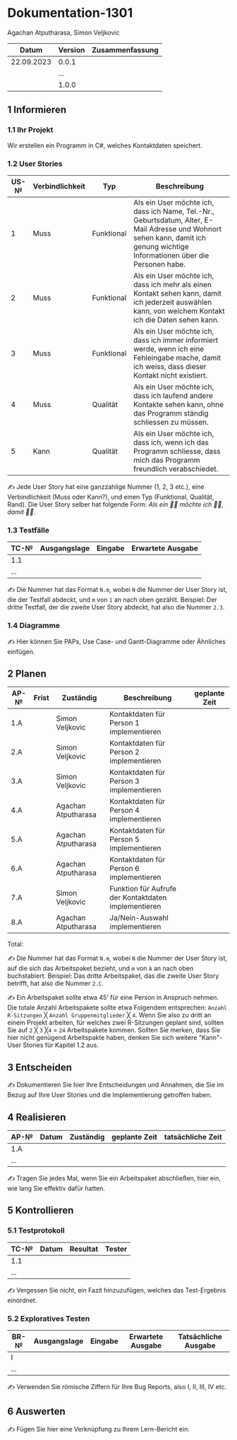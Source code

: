 # Dokumentation-1301


Agachan Atputharasa, Simon Veljkovic

| Datum | Version | Zusammenfassung                                              |
| ----- | ------- | ------------------------------------------------------------ |
| 22.09.2023 | 0.0.1 |  |
|       | ...     |                                                              |
|       | 1.0.0   |                                                              |

## 1 Informieren

### 1.1 Ihr Projekt

Wir erstellen ein Programm in C#, welches Kontaktdaten speichert.

### 1.2 User Stories

| US-№ | Verbindlichkeit | Typ  | Beschreibung                       |
| ---- | --------------- | ---- | ---------------------------------- |
| 1    | Muss            | Funktional | Als ein User möchte ich, dass ich Name, Tel.-Nr., Geburtsdatum, Alter, E-Mail Adresse und Wohnort sehen kann, damit ich genung wichtige Informationen über die Personen habe. |
| 2    | Muss            | Funktional | Als ein User möchte ich, dass ich mehr als einen Kontakt sehen kann, damit ich jederzeit auswählen kann, von welchem Kontakt ich die Daten sehen kann. |
| 3    | Muss            | Funktional | Als ein User möchte ich, dass ich immer informiert werde, wenn ich eine Fehleingabe mache, damit ich weiss, dass dieser Kontakt nicht existiert. |
| 4    | Muss            | Qualität   | Als ein User möchte ich, dass ich laufend andere Kontakte sehen kann, ohne das Programm ständig schliessen zu müssen. |
| 5    | Kann            | Qualität   | Als ein User möchte ich, dass ich, wenn ich das Programm schliesse, dass mich das Programm freundlich verabschiedet. |

✍️ Jede User Story hat eine ganzzahlige Nummer (1, 2, 3 etc.), eine Verbindlichkeit (Muss oder Kann?), und einen Typ (Funktional, Qualität, Rand). Die User Story selber hat folgende Form: *Als ein 🤷‍♂️ möchte ich 🤷‍♂️, damit 🤷‍♂️*.

### 1.3 Testfälle

| TC-№ | Ausgangslage | Eingabe | Erwartete Ausgabe |
| ---- | ------------ | ------- | ----------------- |
| 1.1  |              |         |                   |
| ...  |              |         |                   |

✍️ Die Nummer hat das Format `N.m`, wobei `N` die Nummer der User Story ist, die der Testfall abdeckt, und `m` von `1` an nach oben gezählt. Beispiel: Der dritte Testfall, der die zweite User Story abdeckt, hat also die Nummer `2.3`.

### 1.4 Diagramme

✍️ Hier können Sie PAPs, Use Case- und Gantt-Diagramme oder Ähnliches einfügen.

## 2 Planen

| AP-№ | Frist | Zuständig | Beschreibung | geplante Zeit |
| ---- | ----- | --------- | ------------ | ------------- |
| 1.A  |       | Simon Veljkovic | Kontaktdaten für Person 1 implementieren |             
| 2.A  |       | Simon Veljkovic | Kontaktdaten für Person 2 implementieren |    
| 3.A  |       | Simon Veljkovic | Kontaktdaten für Person 3 implementieren |
| 4.A  |       | Agachan Atputharasa | Kontaktdaten für Person 4 implementieren |
| 5.A  |       | Agachan Atputharasa | Kontaktdaten für Person 5 implementieren |
| 6.A  |       | Agachan Atputharasa | Kontaktdaten für Person 6 implementieren |
| 7.A  |       | Simon Veljkovic | Funktion für Aufrufe der Kontaktdaten implementieren |
| 8.A  |       | Agachan Atputharasa | Ja/Nein-Auswahl implementieren |

Total: 

✍️ Die Nummer hat das Format `N.m`, wobei `N` die Nummer der User Story ist, auf die sich das Arbeitspaket bezieht, und `m` von `A` an nach oben buchstabiert. Beispiel: Das dritte Arbeitspaket, das die zweite User Story betrifft, hat also die Nummer `2.C`.

✍️ Ein Arbeitspaket sollte etwa 45' für eine Person in Anspruch nehmen. Die totale Anzahl Arbeitspakete sollte etwa Folgendem entsprechen: `Anzahl R-Sitzungen` ╳ `Anzahl Gruppenmitglieder` ╳ `4`. Wenn Sie also zu dritt an einem Projekt arbeiten, für welches zwei R-Sitzungen geplant sind, sollten Sie auf `2` ╳ `3` ╳`4` = `24` Arbeitspakete kommen. Sollten Sie merken, dass Sie hier nicht genügend Arbeitspakte haben, denken Sie sich weitere "Kann"-User Stories für Kapitel 1.2 aus.

## 3 Entscheiden

✍️ Dokumentieren Sie hier Ihre Entscheidungen und Annahmen, die Sie im Bezug auf Ihre User Stories und die Implementierung getroffen haben.

## 4 Realisieren

| AP-№ | Datum | Zuständig | geplante Zeit | tatsächliche Zeit |
| ---- | ----- | --------- | ------------- | ----------------- |
| 1.A  |       |           |               |                   |
| ...  |       |           |               |                   |

✍️ Tragen Sie jedes Mal, wenn Sie ein Arbeitspaket abschließen, hier ein, wie lang Sie effektiv dafür hatten.

## 5 Kontrollieren

### 5.1 Testprotokoll

| TC-№ | Datum | Resultat | Tester |
| ---- | ----- | -------- | ------ |
| 1.1  |       |          |        |
| ...  |       |          |        |

✍️ Vergessen Sie nicht, ein Fazit hinzuzufügen, welches das Test-Ergebnis einordnet.

### 5.2 Exploratives Testen

| BR-№ | Ausgangslage | Eingabe | Erwartete Ausgabe | Tatsächliche Ausgabe |
| ---- | ------------ | ------- | ----------------- | -------------------- |
| I    |              |         |                   |                      |
| ...  |              |         |                   |                      |

✍️ Verwenden Sie römische Ziffern für Ihre Bug Reports, also I, II, III, IV etc.

## 6 Auswerten

✍️ Fügen Sie hier eine Verknüpfung zu Ihrem Lern-Bericht ein.
